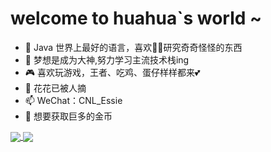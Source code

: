 # welcome to huahua`s world ~
- 🌱 Java 世界上最好的语言，喜欢👀🐱研究奇奇怪怪的东西
- 🍎 梦想是成为大神,努力学习主流技术栈ing
- 🎮 喜欢玩游戏，王者、吃鸡、蛋仔样样都来💕
- 💞️ 花花已被人摘
- 📫 WeChat：CNL_Essie
- 🌸 想要获取巨多的金币
  
<a href="#stats" align="center">
    <img align="center" src="https://github-readme-stats.vercel.app/api?username=Wittyhuahua&count_private=true&show_icons=true&include_all_commits=true&show_owner=true&theme=material-palenight"/>
</a>
<img align="center" src="https://github-readme-stats.vercel.app/api/top-langs/?username=Wittyhuahua&hide_border=true">
